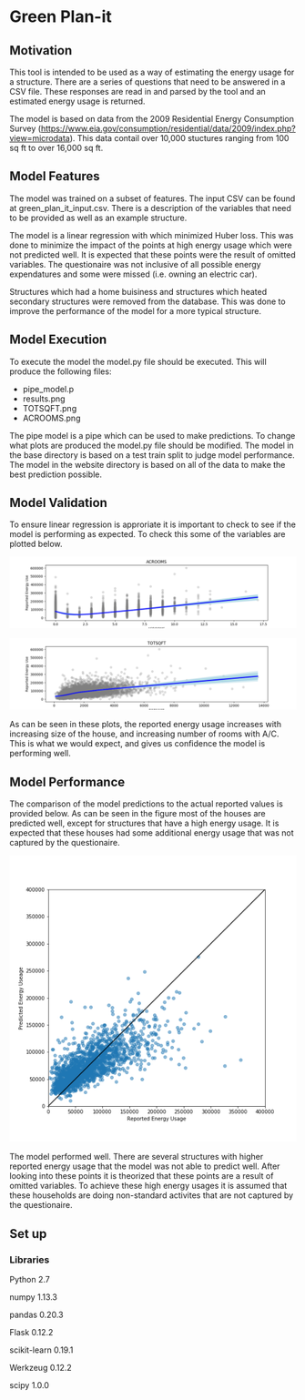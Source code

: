 # Green Plan-it

## Motivation 
This tool is intended to be used as a way of estimating the energy usage for a structure.  There are a series of questions that need to be answered in a CSV file.  These responses are read in and parsed by the tool and an estimated energy usage is returned.

The model is based on data from the 2009 Residential Energy Consumption Survey (https://www.eia.gov/consumption/residential/data/2009/index.php?view=microdata).  This data contail over 10,000 stuctures ranging from 100 sq ft to over 16,000 sq ft. 


## Model Features
The model was trained on a subset of features.  The input CSV can be found at green_plan_it_input.csv.  There is a description of the variables that need to be provided as well as an example structure.

The model is a linear regression with which minimized Huber loss.  This was done to minimize the impact of the points at high energy usage which were not predicted well.  It is expected that these points were the result of omitted variables.  The questionaire was not inclusive of all possible energy expendatures and some were missed (i.e. owning an electric car). 

Structures which had a home buisiness and structures which heated secondary structures were removed from the database.  This was done to improve the performance of the model for a more typical structure.

## Model Execution
To execute the model the model.py file should be executed.  This will produce the following files:
* pipe_model.p
* results.png
* TOTSQFT.png
* ACROOMS.png

The pipe model is a pipe which can be used to make predictions.  To change what plots are produced the model.py file should be modified.  The model in the base directory is based on a test train split to judge model performance.  The model in the website directory is based on all of the data to make the best prediction possible.

## Model Validation
To ensure linear regression is approriate it is important to check to see if the model is performing as expected.  To check this some of the variables are plotted below.

![Green-Plan-It/](images/ACROOMS_univariate.png) 

![Green-Plan-It/](images/TOTSQFT_univariate.png) 

As can be seen in these plots, the reported energy usage increases with increasing size of the house, and increasing number of rooms with A/C.  This is what we would expect, and gives us confidence the model is performing well.

## Model Performance
The comparison of the model predictions to the actual reported values is provided below.  As can be seen in the figure most of the houses are predicted well, except for structures that have a high energy usage.  It is expected that these houses had some additional energy usage that was not captured by the questionaire.

![Green-Plan-It/](images/results.png) 

The model performed well.  There are several structures with higher reported energy usage that the model was not able to predict well.  After looking into these points it is theorized that these points are a result of omitted variables.  To achieve these high energy usages it is assumed that these households are doing non-standard activites that are not captured by the questionaire.

## Set up

### Libraries
Python 2.7

numpy 1.13.3

pandas 0.20.3

Flask 0.12.2

scikit-learn 0.19.1

Werkzeug 0.12.2

scipy 1.0.0
